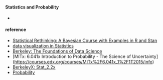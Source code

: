 #### Statistics and Probability 
  * 
  
#### reference 
  * [Statistical Rethinking: A Bayesian Course with Examples in R and Stan](https://github.com/rmcelreath/statrethinking_winter2019)
  * [data visualization in Statistics](http://students.brown.edu/seeing-theory/)
  * [Berkeley: The Foundations of Data Science](http://data8.org/)
  * [MITx: 6.041x Introduction to Probability - The Science of Uncertainty] (https://courses.edx.org/courses/MITx%2F6.041x_1%2F1T2015/info)
  * [BerkeleyX: Stat_2.2x](https://www.edx.org/course/introduction-statistics-probability-uc-berkeleyx-stat2-2x)
  * [Probability](https://www.coursera.org/course/probability)
